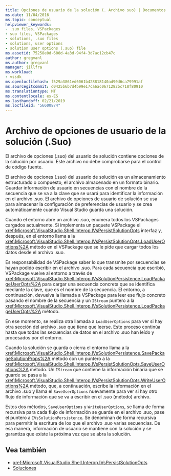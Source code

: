 ```yaml
---
title: Opciones de usuario de la solución (. Archivo suo) | Documentos de Microsoft
ms.date: 11/04/2016
ms.topic: conceptual
helpviewer_keywords:
- .suo files, VSPackages
- suo files, VSPackages
- solutions, .suo files
- solutions, user options
- solution user options (.suo) file
ms.assetid: 75258e0d-600d-4a3d-94f4-3d7ac12cb47c
author: gregvanl
ms.author: gregvanl
manager: jillfra
ms.workload:
- vssdk
ms.openlocfilehash: f529a3861ed6061b428818140ad90d6ca79991af
ms.sourcegitcommit: d0425b6b7d4b99e17ca6ac0671282bc718f80910
ms.translationtype: MT
ms.contentlocale: es-ES
ms.lasthandoff: 02/21/2019
ms.locfileid: "56600874"
---
```

# <a name="solution-user-options-suo-file"></a>Archivo de opciones de usuario de la solución (.Suo)
El archivo de opciones (.suo) del usuario de solución contiene opciones de la solución por usuario. Este archivo no debe comprobarse para el control de código fuente.

 El archivo de opciones (.suo) del usuario de solución es un almacenamiento estructurado o compuesto, el archivo almacenado en un formato binario. Guardar información de usuario en secuencias con el nombre de la secuencia que se va a la clave que se usará para identificar la información en el archivo .suo. El archivo de opciones de usuario de solución se usa para almacenar la configuración de preferencias de usuario y se crea automáticamente cuando Visual Studio guarda una solución.

 Cuando el entorno abre un archivo .suo, enumera todos los VSPackages cargados actualmente. Si implementa un paquete VSPackage el <xref:Microsoft.VisualStudio.Shell.Interop.IVsPersistSolutionOpts> interfaz y, después, en el entorno llama a la <xref:Microsoft.VisualStudio.Shell.Interop.IVsPersistSolutionOpts.LoadUserOptions%2A> método en el VSPackage que se le pide que cargar todos los datos desde el archivo .suo.

 Es responsabilidad de VSPackage saber lo que transmite por secuencias se hayan podido escribir en el archivo .suo. Para cada secuencia que escribió, VSPackage vuelve al entorno a través de <xref:Microsoft.VisualStudio.Shell.Interop.IVsSolutionPersistence.LoadPackageUserOpts%2A> para cargar una secuencia concreta que se identifica mediante la clave, que es el nombre de la secuencia. El entorno, a continuación, devuelva la llamada a VSPackage para leer ese flujo concreto pasando el nombre de la secuencia y un `IStream` puntero a la <xref:Microsoft.VisualStudio.Shell.Interop.IVsSolutionPersistence.LoadPackageUserOpts%2A> método.

 En ese momento, se realiza otra llamada a `LoadUserOptions` para ver si hay otra sección del archivo .suo que tiene que leerse. Este proceso continúa hasta que todas las secuencias de datos en el archivo .suo han leído y procesados por el entorno.

 Cuando la solución se guarda o cierra el entorno llama a la <xref:Microsoft.VisualStudio.Shell.Interop.IVsSolutionPersistence.SavePackageSolutionProps%2A> método con un puntero a la <xref:Microsoft.VisualStudio.Shell.Interop.IVsPersistSolutionOpts.SaveUserOptions%2A> método. Un `IStream` que contiene la información binaria que se guarde se pasa a la <xref:Microsoft.VisualStudio.Shell.Interop.IVsPersistSolutionOpts.WriteUserOptions%2A> método, que, a continuación, escribe la información en el archivo .suo y llama el `SaveUserOptions` nuevamente para ver si hay otro flujo de información que se va a escribir en el .suo (método) archivo.

 Estos dos métodos, `SaveUserOptions` y `WriteUserOptions`, se llama de forma recursiva para cada flujo de información se guarde en el archivo .suo, pase el puntero a `IVsSolutionPersistence`. Se denominan de forma recursiva para permitir la escritura de los que el archivo .suo varias secuencias. De esa manera, información de usuario se mantiene con la solución y se garantiza que existe la próxima vez que se abra la solución.

## <a name="see-also"></a>Vea también
- <xref:Microsoft.VisualStudio.Shell.Interop.IVsPersistSolutionOpts>
- [Soluciones](../../extensibility/internals/solutions.md)